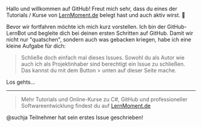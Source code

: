 Hallo und willkommen auf GitHub! Freut mich sehr, dass du eines der Tutorials / Kurse von [LernMoment.de](https://www.lernmoment.de/kurse) belegt hast und auch aktiv wirst. 🎉

Bevor wir fortfahren möchte ich mich kurz vorstellen. Ich bin der GitHub-LernBot und begleite dich bei deinen ersten Schritten auf GitHub. Damit wir nicht nur "quatschen", sondern auch was gebacken kriegen, habe ich eine kleine Aufgabe für dich:

> Schließe doch einfach mal dieses Issues. Sowohl du als Autor wie auch ich als Projektinhaber sind berechtigt ein Issue zu schließen. Das kannst du mit dem Button > unten auf dieser Seite mache.

Los gehts...

---

> Mehr Tutorials und Online-Kurse zu C#, GitHub und professioneller Softwareentwicklung findest du auf [LernMoment.de](https://www.lernmoment.de/kurse/)

@suchja Teilnehmer hat sein erstes Issue geschrieben!
